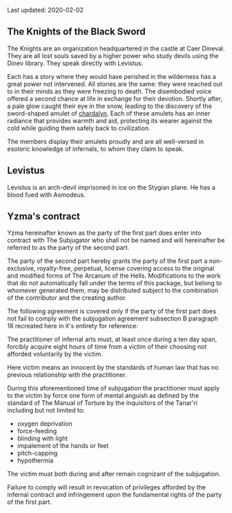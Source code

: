 Last updated: 2020-02-02

## The Knights of the Black Sword

The Knights are an organization headquartered in the castle at Caer Dineval.
They are all lost souls saved by a higher power who study devils using the Dinev
library. They speak directly with Levistus.

Each has a story where they would have perished in the wilderness has a great
power not intervened. All stories are the same: they were reached out to in
their minds as they were freezing to death. The disembodied voice offered a
second chance at life in exchange for their devotion. Shortly after, a pale glow
caught their eye in the snow, leading to the discovery of the sword-shaped
amulet of [chardalyn](https://frostmaiden.assimilate.dev/assorted-lore/). Each
of these amulets has an inner radiance that provides warmth and aid, protecting
its wearer against the cold while guiding them safely back to civilization.

The members display their amulets proudly and are all well-versed in esoteric
knowledge of infernals, to whom they claim to speak.

## Levistus

Levistus is an arch-devil imprisoned in ice on the Stygian plane. He has a
blood fued with Asmodeus.

## Yzma's contract

Yzma hereinafter known as the party of the first part does enter into contract
with The Subjugator who shall not be named and will hereinafter be referred to
as the party of the second part.

The party of the second part hereby grants the party of the first part a
non-exclusive, royalty-free, perpetual, license covering access to the original
and modified forms of The Arcanum of the Hells. Modifications to the work that
do not automatically fall under the terms of this package, but belong to
whomever generated them, may be distributed subject to the combination of the 
contributor and the creating author.

The following agreement is covered only if the party of the first part does not
fail to comply with the subjugation agreement subsection B paragraph 18
recreated here in it's entirety for reference:

The practitioner of infernal arts must, at least once during a ten day span,
forcibly acquire eight hours of time from a victim of their choosing not
afforded voluntarily by the victim.

Here victim means an innocent by the standards of human law that has no previous
relationship with the practitioner.

During this aforementioned time of subjugation the practitioner must apply to
the victim by force one form of mental anguish as defined by the standard of The
Manual of Torture by the inquisitors of the Tanar'ri including but not limited
to:

- oxygen deprivation
- force-feeding
- blinding with light
- impalement of the hands or feet
- pitch-capping
- hypothermia

The victim must both during and after remain cognizant of the subjugation.

Failure to comply will result in revocation of privileges afforded by the
infernal contract and infringement upon the fundamental rights of the party of
the first part.
